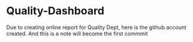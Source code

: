 # Quality-Dashboard

Due to creating online report for Quality Dept, here is the github account created.
And this is a note will become the first commmit
